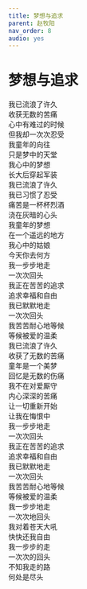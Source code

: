 ```yaml
---
title: 梦想与追求
parent: 赵牧阳
nav_order: 8
audio: yes
---
```


# 梦想与追求

我已流浪了许久  
收获无数的苦痛  
心中有难过的时候  
但我却一次次忍受  
我童年的向往  
只是梦中的天堂  
我心中的梦想  
长大后穿起军装  
我已流浪了许久  
我已习惯了忍受  
痛苦是一杯杯烈酒  
浇在灰暗的心头  
我童年的梦想  
在一个遥远的地方  
我心中的姑娘  
今天你去何方  
我一步步地走  
一次次回头  
我正在苦苦的追求  
追求幸福和自由  
我已默默地走  
一次次回头  
我苦苦耐心地等候  
等候被爱的温柔  
我已流浪了许久  
收获了无数的苦痛  
童年是一个美梦  
回忆是无数的伤痛  
我不在对爱厮守  
内心深深的苦痛  
让一切重新开始  
让我在悔恨中  
我一步步地走  
一次次回头  
我正在苦苦的追求  
追求幸福和自由  
我已默默地走  
一次次回头  
我苦苦耐心地等候  
等候被爱的温柔  
我一步步地走  
一次次地回头  
我对着苍天大吼  
快快还我自由  
我一步步的走  
一次次的回头  
不知我走的路  
何处是尽头